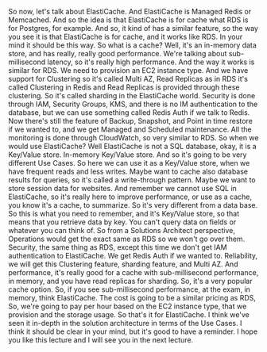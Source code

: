 
<v Lecturer>So now, let's talk about ElastiCache.</v>
And ElastiCache is Managed Redis or Memcached.
And so the idea is that ElastiCache is for cache
what RDS is for Postgres, for example.
And so, it kind of has a similar feature,
so the way you see it is that ElastiCache is for cache,
and it works like RDS.
In your mind it should be this way.
So what is a cache?
Well, it's an in-memory data store,
and has really, really good performance.
We're talking about sub-millisecond latency,
so it's really high performance.
And the way it works is similar for RDS.
We need to provision an EC2 instance type.
And we have support for Clustering
so it's called Multi AZ, Read Replicas as in RDS
it's called Clustering in Redis
and Read Replicas is provided through these clustering.
So it's called sharding in the ElastiCache world.
Security is done through IAM, Security Groups, KMS,
and there is no IM authentication to the database,
but we can use something called Redis Auth
if we talk to Redis.
Now there's still the feature of
Backup, Snapshot, and Point in time restore if we wanted to,
and we get Managed and Scheduled maintenance.
All the monitoring is done through CloudWatch,
so very similar to RDS.
So when we would use ElastiCache?
Well ElastiCache is not a SQL database, okay,
it is a Key/Value store.
In-memory Key/Value store.
And so it's going to be very different Use Cases.
So here we can use it as a Key/Value store,
when we have frequent reads and less writes.
Maybe want to cache also database results for queries,
so it's called a write-through pattern.
Maybe we want to store session data for websites.
And remember we cannot use SQL in ElastiCache,
so it's really here to improve performance,
or use as a cache, you know it's a cache, to summarize.
So it's very different from a data base.
So this is what you need to remember,
and it's Key/Value store,
so that means that you retrieve data by key.
You can't query data on fields
or whatever you can think of.
So from a Solutions Architect perspective,
Operations would get the exact same as RDS
so we won't go over them.
Security, the same thing as RDS,
except this time we don't get IAM
authentication to ElastiCache.
We get Redis Auth if we wanted to.
Reliability, we will get this Clustering feature,
sharding feature, and Multi AZ.
And performance, it's really good for a cache
with sub-millisecond performance, in memory,
and you have read replicas for sharding.
So, it's a very popular cache option.
So, if you see sub-millisecond performance, at the exam,
in memory, think ElastiCache.
The cost is going to be a similar pricing as RDS,
So, we're going to pay per hour
based on the EC2 instance type,
that we provision and the storage usage.
So that's it for ElastiCache.
I think we've seen it in-depth in the solution architecture
in terms of the Use Cases.
I think it should be clear in your mind,
but it's good to have a reminder.
I hope you like this lecture
and I will see you in the next lecture.